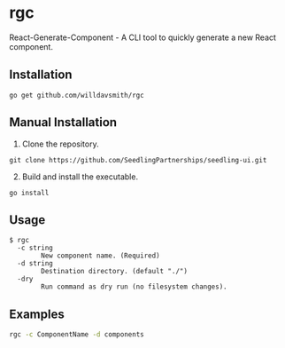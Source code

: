 # rgc
React-Generate-Component - A CLI tool to quickly generate a new React component.

## Installation
```
go get github.com/willdavsmith/rgc
```
## Manual Installation
1. Clone the repository.
```
git clone https://github.com/SeedlingPartnerships/seedling-ui.git
```

2. Build and install the executable.
```
go install
```

## Usage
```
$ rgc
  -c string
        New component name. (Required)
  -d string
        Destination directory. (default "./")
  -dry
        Run command as dry run (no filesystem changes).
```

## Examples
```bash
rgc -c ComponentName -d components


```